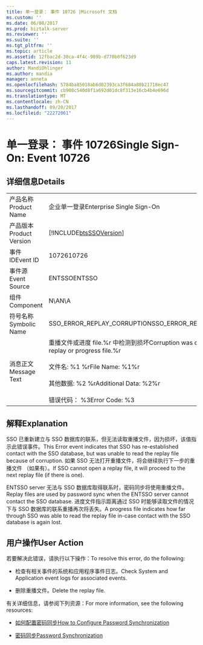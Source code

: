 ```yaml
---
title: 单一登录： 事件 10726 |Microsoft 文档
ms.custom: ''
ms.date: 06/08/2017
ms.prod: biztalk-server
ms.reviewer: ''
ms.suite: ''
ms.tgt_pltfrm: ''
ms.topic: article
ms.assetid: 12fbac2d-30ca-4f4c-989b-d770b0f623d9
caps.latest.revision: 11
author: MandiOhlinger
ms.author: mandia
manager: anneta
ms.openlocfilehash: 5784ba85018ab6d02393ca3f684a08b21718ec47
ms.sourcegitcommit: cb908c540d8f1a692d01dc8f313e16cb4b4e696d
ms.translationtype: MT
ms.contentlocale: zh-CN
ms.lasthandoff: 09/20/2017
ms.locfileid: "22272061"
---
```

# <a name="single-sign-on-event-10726"></a><span data-ttu-id="da5a0-102">单一登录： 事件 10726</span><span class="sxs-lookup"><span data-stu-id="da5a0-102">Single Sign-On: Event 10726</span></span>
## <a name="details"></a><span data-ttu-id="da5a0-103">详细信息</span><span class="sxs-lookup"><span data-stu-id="da5a0-103">Details</span></span>  
  
|||  
|-|-|  
|<span data-ttu-id="da5a0-104">产品名称</span><span class="sxs-lookup"><span data-stu-id="da5a0-104">Product Name</span></span>|<span data-ttu-id="da5a0-105">企业单一登录</span><span class="sxs-lookup"><span data-stu-id="da5a0-105">Enterprise Single Sign-On</span></span>|  
|<span data-ttu-id="da5a0-106">产品版本</span><span class="sxs-lookup"><span data-stu-id="da5a0-106">Product Version</span></span>|[!INCLUDE[btsSSOVersion](../includes/btsssoversion-md.md)]|  
|<span data-ttu-id="da5a0-107">事件 ID</span><span class="sxs-lookup"><span data-stu-id="da5a0-107">Event ID</span></span>|<span data-ttu-id="da5a0-108">10726</span><span class="sxs-lookup"><span data-stu-id="da5a0-108">10726</span></span>|  
|<span data-ttu-id="da5a0-109">事件源</span><span class="sxs-lookup"><span data-stu-id="da5a0-109">Event Source</span></span>|<span data-ttu-id="da5a0-110">ENTSSO</span><span class="sxs-lookup"><span data-stu-id="da5a0-110">ENTSSO</span></span>|  
|<span data-ttu-id="da5a0-111">组件</span><span class="sxs-lookup"><span data-stu-id="da5a0-111">Component</span></span>|<span data-ttu-id="da5a0-112">N\A</span><span class="sxs-lookup"><span data-stu-id="da5a0-112">N\A</span></span>|  
|<span data-ttu-id="da5a0-113">符号名称</span><span class="sxs-lookup"><span data-stu-id="da5a0-113">Symbolic Name</span></span>|<span data-ttu-id="da5a0-114">SSO_ERROR_REPLAY_CORRUPTION</span><span class="sxs-lookup"><span data-stu-id="da5a0-114">SSO_ERROR_REPLAY_CORRUPTION</span></span>|  
|<span data-ttu-id="da5a0-115">消息正文</span><span class="sxs-lookup"><span data-stu-id="da5a0-115">Message Text</span></span>|<span data-ttu-id="da5a0-116">重播文件或进度 file.%r 中检测到损坏</span><span class="sxs-lookup"><span data-stu-id="da5a0-116">Corruption was detected in the replay or progress file.%r</span></span><br /><br /> <span data-ttu-id="da5a0-117">文件名: %1 %r</span><span class="sxs-lookup"><span data-stu-id="da5a0-117">File Name: %1%r</span></span><br /><br /> <span data-ttu-id="da5a0-118">其他数据: %2 %r</span><span class="sxs-lookup"><span data-stu-id="da5a0-118">Additional Data: %2%r</span></span><br /><br /> <span data-ttu-id="da5a0-119">错误代码： %3</span><span class="sxs-lookup"><span data-stu-id="da5a0-119">Error Code: %3</span></span>|  
  
## <a name="explanation"></a><span data-ttu-id="da5a0-120">解释</span><span class="sxs-lookup"><span data-stu-id="da5a0-120">Explanation</span></span>  
 <span data-ttu-id="da5a0-121">SSO 已重新建立与 SSO 数据库的联系，但无法读取重播文件，因为损坏，该值指示此错误事件。</span><span class="sxs-lookup"><span data-stu-id="da5a0-121">This Error event indicates that SSO has re-established contact with the SSO database, but was unable to read the replay file because of corruption.</span></span> <span data-ttu-id="da5a0-122">如果 SSO 无法打开重播文件，将会继续执行下一步的重播文件 （如果有）。</span><span class="sxs-lookup"><span data-stu-id="da5a0-122">If SSO cannot open a replay file, it will proceed to the next replay file (if there is one).</span></span>  
  
 <span data-ttu-id="da5a0-123">ENTSSO server 无法与 SSO 数据库取得联系时，密码同步将使用重播文件。</span><span class="sxs-lookup"><span data-stu-id="da5a0-123">Replay files are used by password sync when the ENTSSO server cannot contact the SSO database.</span></span> <span data-ttu-id="da5a0-124">进度文件指示距离通过 SSO 时能够读取文件的情况下与 SSO 数据库的联系重播再次将丢失。</span><span class="sxs-lookup"><span data-stu-id="da5a0-124">A progress file indicates how far through SSO was able to read the replay file in-case contact with the SSO database is again lost.</span></span>  
  
## <a name="user-action"></a><span data-ttu-id="da5a0-125">用户操作</span><span class="sxs-lookup"><span data-stu-id="da5a0-125">User Action</span></span>  
 <span data-ttu-id="da5a0-126">若要解决此错误，请执行以下操作：</span><span class="sxs-lookup"><span data-stu-id="da5a0-126">To resolve this error, do the following:</span></span>  
  
-   <span data-ttu-id="da5a0-127">检查有相关事件的系统和应用程序事件日志。</span><span class="sxs-lookup"><span data-stu-id="da5a0-127">Check System and Application event logs for associated events.</span></span>  
  
-   <span data-ttu-id="da5a0-128">删除重播文件。</span><span class="sxs-lookup"><span data-stu-id="da5a0-128">Delete the replay file.</span></span>  
  
 <span data-ttu-id="da5a0-129">有关详细信息，请参阅下列资源：</span><span class="sxs-lookup"><span data-stu-id="da5a0-129">For more information, see the following resources:</span></span>  
  
-   [<span data-ttu-id="da5a0-130">如何配置密码同步</span><span class="sxs-lookup"><span data-stu-id="da5a0-130">How to Configure Password Synchronization</span></span>](../core/how-to-configure-password-synchronization.md)  
  
-   [<span data-ttu-id="da5a0-131">密码同步</span><span class="sxs-lookup"><span data-stu-id="da5a0-131">Password Synchronization</span></span>](../core/password-synchronization2.md)